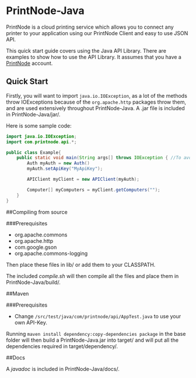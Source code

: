 # PrintNode-Java

PrintNode is a cloud printing service which allows you to connect any printer to your application using our PrintNode Client and easy to use JSON API.

This quick start guide covers using the Java API Library. There are examples to show how to use the API Library. It assumes that you have a [PrintNode](https://www.printnode.com) account.

## Quick Start

Firstly, you will want to import `java.io.IOException`, as a lot of the methods throw IOExceptions because of the `org.apache.http` packages throw them, and are used extensively throughout PrintNode-Java. A .jar file is included in PrintNode-Java/jar/.

Here is some sample code:

```Java
import java.io.IOException;
import com.printnode.api.*;

public class Example{
	public static void main(String args[] throws IOException { //To avoid try catches
		Auth myAuth = new Auth()
		myAuth.setApiKey("MyApiKey");

		APIClient myClient = new APIClient(myAuth);

		Computer[] myComputers = myClient.getComputers("");
	}
}
```

##Compiling from source

###Prerequisites

* org.apache.commons
* org.apache.http
* com.google.gson
* org.apache.commons-logging

Then place these files in lib/ or add them to your CLASSPATH.

The included *compile.sh* will then compile all the files and place them in PrintNode-Java/build/.

##Maven

###Prerequisites

* Change `/src/test/java/com/printnode/api/AppTest.java` to use your own API-Key.

Running `maven install dependency:copy-dependencies package` in the base folder will then build a PrintNode-Java.jar into target/ and will put all the dependencies required in target/dependency/.

##Docs

A *javadoc* is included in PrintNode-Java/docs/.

